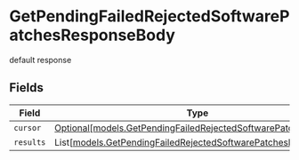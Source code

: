 # GetPendingFailedRejectedSoftwarePatchesResponseBody

default response


## Fields

| Field                                                                                                                        | Type                                                                                                                         | Required                                                                                                                     | Description                                                                                                                  |
| ---------------------------------------------------------------------------------------------------------------------------- | ---------------------------------------------------------------------------------------------------------------------------- | ---------------------------------------------------------------------------------------------------------------------------- | ---------------------------------------------------------------------------------------------------------------------------- |
| `cursor`                                                                                                                     | [Optional[models.GetPendingFailedRejectedSoftwarePatchesCursor]](../models/getpendingfailedrejectedsoftwarepatchescursor.md) | :heavy_minus_sign:                                                                                                           | N/A                                                                                                                          |
| `results`                                                                                                                    | List[[models.GetPendingFailedRejectedSoftwarePatchesResults](../models/getpendingfailedrejectedsoftwarepatchesresults.md)]   | :heavy_minus_sign:                                                                                                           | N/A                                                                                                                          |